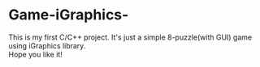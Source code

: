 # Game-iGraphics-
This is my first C/C++ project. It's just a simple 8-puzzle(with GUI) game using iGraphics library.<br>Hope you like it!
